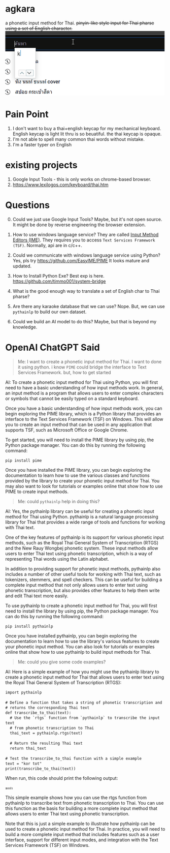 # agkara
a phonetic input method for Thai.
~~pinyin-like style input for Thai pharse using a set of English character.~~
![Google Input Tools](Assets/Animation.gif)

# Pain Point
1. I don't want to buy a thai+english keycap for my mechanical keyboard. English keycap is light lit thru is so beuatiful. the thai keycap is opaque.
2. I'm not able to spell many common thai words without mistake. 
3. I'm a faster typer on English

# existing projects
1. Google Input Tools - this is only works on chrome-based browser.
2. <https://www.lexilogos.com/keyboard/thai.htm>


# Questions 
0. Could we just use Google Input Tools?
Maybe, but it's not open source. It might be done by reverse engineering the browser extension.

1. How to use windows language service? 
They are called [Input Method Editors (IME)](https://learn.microsoft.com/en-us/windows/apps/design/input/input-method-editors).
They requires you to access  `Text Services Framework (TSF)`. Normally, api are in c/c++.

1. Could we communicate with windows language service using Python?
Yes, pls try <https://github.com/EasyIME/PIME> It looks mature and updated.

1. How to Install Python Exe? Best exp is here. <https://github.com/timmo001/system-bridge>
2. What is the good enough way to translate a set of English char to Thai pharse?
3. Are there any karaoke database that we can use?
Nope. But, we can use `pythainlp` to build our own dataset.

1. Could we build an AI model to do this?
Maybe, but that is beyond my knowledge.


# OpenAI ChatGPT Said
> Me: I want to create a phonetic input method for Thai. I want to done it using python. i know `PIME` could bridge the interface to Text Services Framework. but, how to get started

AI:
To create a phonetic input method for Thai using Python, you will first need to have a basic understanding of how input methods work. In general, an input method is a program that allows users to enter complex characters or symbols that cannot be easily typed on a standard keyboard.

Once you have a basic understanding of how input methods work, you can begin exploring the PIME library, which is a Python library that provides an interface to the Text Services Framework (TSF) on Windows. This will allow you to create an input method that can be used in any application that supports TSF, such as Microsoft Office or Google Chrome.

To get started, you will need to install the PIME library by using pip, the Python package manager. You can do this by running the following command:

```
pip install pime
```

Once you have installed the PIME library, you can begin exploring the documentation to learn how to use the various classes and functions provided by the library to create your phonetic input method for Thai. You may also want to look for tutorials or examples online that show how to use PIME to create input methods.


> Me: could `pythainlp` help in doing this?

AI:
Yes, the pythainlp library can be useful for creating a phonetic input method for Thai using Python. pythainlp is a natural language processing library for Thai that provides a wide range of tools and functions for working with Thai text.

One of the key features of pythainlp is its support for various phonetic input methods, such as the Royal Thai General System of Transcription (RTGS) and the New Rauy Wongbej phonetic system. These input methods allow users to enter Thai text using phonetic transcription, which is a way of representing Thai words using the Latin alphabet.

In addition to providing support for phonetic input methods, pythainlp also includes a number of other useful tools for working with Thai text, such as tokenizers, stemmers, and spell checkers. This can be useful for building a complete input method that not only allows users to enter text using phonetic transcription, but also provides other features to help them write and edit Thai text more easily.

To use pythainlp to create a phonetic input method for Thai, you will first need to install the library by using pip, the Python package manager. You can do this by running the following command:

```
pip install pythainlp
```
Once you have installed pythainlp, you can begin exploring the documentation to learn how to use the library's various features to create your phonetic input method. You can also look for tutorials or examples online that show how to use pythainlp to build input methods for Thai.

> Me: could you give some code examples? 

AI:
Here is a simple example of how you might use the pythainlp library to create a phonetic input method for Thai that allows users to enter text using the Royal Thai General System of Transcription (RTGS):

```
import pythainlp

# Define a function that takes a string of phonetic transcription and
# returns the corresponding Thai text
def transcribe_to_thai(text):
  # Use the `rtgs` function from `pythainlp` to transcribe the input text
  # from phonetic transcription to Thai
  thai_text = pythainlp.rtgs(text)
  
  # Return the resulting Thai text
  return thai_text

# Test the transcribe_to_thai function with a simple example
text = "kor tot"
print(transcribe_to_thai(text))

```

When run, this code should print the following output:
```
ขอทำ
```

This simple example shows how you can use the rtgs function from pythainlp to transcribe text from phonetic transcription to Thai. You can use this function as the basis for building a more complete input method that allows users to enter Thai text using phonetic transcription.

Note that this is just a simple example to illustrate how pythainlp can be used to create a phonetic input method for Thai. In practice, you will need to build a more complete input method that includes features such as a user interface, support for different input modes, and integration with the Text Services Framework (TSF) on Windows.
